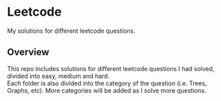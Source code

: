 # Leetcode
My solutions for different leetcode questions.

## Overview
This repo includes solutions for different leetcode questions I had solved, divided into easy, medium and hard.  
Each folder is also divided into the category of the question (i.e. Trees, Graphs, etc). More categories will be added as I solve more questions.
